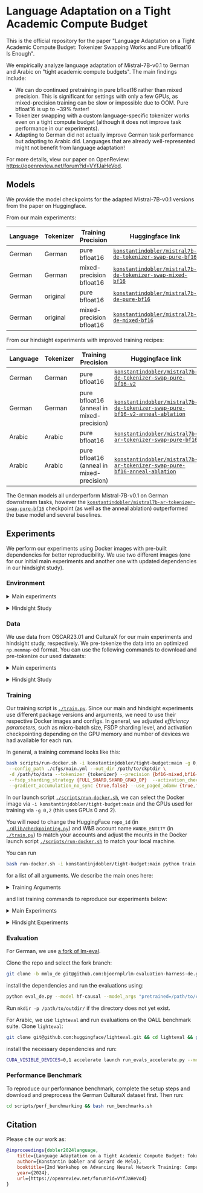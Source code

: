 # Language Adaptation on a Tight Academic Compute Budget

This is the official repository for the paper "Language Adaptation on a Tight Academic Compute Budget: Tokenizer Swapping Works and Pure bfloat16 Is Enough".

We empirically analyze language adaptation of Mistral-7B-v0.1 to German and Arabic on "tight academic compute budgets".
The main findings include:

- We can do continued pretraining in pure bfloat16 rather than mixed precision. This is significant for settings with only a few GPUs, as mixed-precision training can be slow or impossible due to OOM. Pure bfloat16 is up to ~39% faster!
- Tokenizer swapping with a custom language-specific tokenizer works even on a tight compute budget (although it does not improve task performance in our experiments).
- Adapting to German did not actually improve German task performance but adapting to Arabic did. Languages that are already well-represented might not benefit from language adaptation!

For more details, view our paper on OpenReview: https://openreview.net/forum?id=VYfJaHeVod.

## Models

We provide the model checkpoints for the adapted Mistral-7B-v0.1 versions from the paper on Huggingface.

From our main experiments:

| Language | Tokenizer | Training Precision       | Huggingface link                                                                                                                            |
| -------- | --------- | ------------------------ | ------------------------------------------------------------------------------------------------------------------------------------------- |
| German   | German    | pure bfloat16            | [`konstantindobler/mistral7b-de-tokenizer-swap-pure-bf16`](https://huggingface.co/konstantindobler/mistral7b-de-tokenizer-swap-pure-bf16)   |
| German   | German    | mixed-precision bfloat16 | [`konstantindobler/mistral7b-de-tokenizer-swap-mixed-bf16`](https://huggingface.co/konstantindobler/mistral7b-de-tokenizer-swap-mixed-bf16) |
| German   | original  | pure bfloat16            | [`konstantindobler/mistral7b-de-pure-bf16`](https://huggingface.co/konstantindobler/mistral7b-de-pure-bf16)                                 |
| German   | original  | mixed-precision bfloat16 | [`konstantindobler/mistral7b-de-mixed-bf16`](https://huggingface.co/konstantindobler/mistral7b-de-mixed-bf16)                               |

From our hindsight experiments with improved training recipes:

| Language | Tokenizer | Training Precision                        | Huggingface link                                                                                                                                                                |
| -------- | --------- | ----------------------------------------- | ------------------------------------------------------------------------------------------------------------------------------------------------------------------------------- |
| German   | German    | pure bfloat16                             | [`konstantindobler/mistral7b-de-tokenizer-swap-pure-bf16-v2`](https://huggingface.co/konstantindobler/mistral7b-de-tokenizer-swap-pure-bf16-v2)                                 |
| German   | German    | pure bfloat16 (anneal in mixed-precision) | [`konstantindobler/mistral7b-de-tokenizer-swap-pure-bf16-v2-anneal-ablation`](https://huggingface.co/konstantindobler/mistral7b-de-tokenizer-swap-pure-bf16-v2-anneal-ablation) |
| Arabic   | Arabic    | pure bfloat16                             | [`konstantindobler/mistral7b-ar-tokenizer-swap-pure-bf16`](https://huggingface.co/konstantindobler/mistral7b-ar-tokenizer-swap-pure-bf16)                                       |
| Arabic   | Arabic    | pure bfloat16 (anneal in mixed-precision) | [`konstantindobler/mistral7b-ar-tokenizer-swap-pure-bf16-anneal-ablation`](https://huggingface.co/konstantindobler/mistral7b-ar-tokenizer-swap-pure-bf16-anneal-ablation)       |

The German models all underperform Mistral-7B-v0.1 on German downstream tasks, however the [`konstantindobler/mistral7b-ar-tokenizer-swap-pure-bf16`](https://huggingface.co/konstantindobler/mistral7b-ar-tokenizer-swap-pure-bf16) checkpoint (as well as the anneal ablation) outperformed the base model and several baselines.

## Experiments

We perform our experiments using Docker images with pre-built dependencies for better reproducibility. We use two different images (one for our initial main experiments and another one with updated dependencies in our hindsight study).

### Environment

<details><summary>Main experiments</summary>

<p>

For our main experiments, we use the Docker image at `konstantinjdobler/tight-budget:main-experiments`. The dependency lockfile can be found at [`./helpers/main-exp-deps/conda-lock.yml`](./helpers/main-exp-deps/conda-lock.yml) with the corresponding Dockerfile at
[`./helpers/main-exp-deps/Dockerfile.condalock`](./helpers/main-exp-deps/Dockerfile.condalock). This uses `conda-lock` for exact pinning of package versions.

</details>
<p>

<details><summary>Hindsight Study</summary>

<p>

For the hindsight study experiments, we use the Docker image at `konstantinjdobler/tight-budget:hindsight`. The dependency lockfile can be found at [`./requirements.lock`](./requirements.lock) with the corresponding Dockerfile at [`./Dockerfile`](./Dockerfile). Instead of `conda-lock`, we used `rye` for exact pinning of package versions due to issues of `conda-lock` when using nightly `torch` versions.

</details>
<p>

### Data

We use data from OSCAR23.01 and CulturaX for our main experiments and hindsight study, respectively. We pre-tokenize the data into an optimized `np.memmap`-ed format. You can use the following commands to download and pre-tokenize our used datasets:

<details><summary>Main experiments</summary>

<p>

For our main experiments, we use OSCAR23.01. To download run:

```sh
bash scripts/run-docker.sh python dlib/data/data_download.py --lg de --dataset oscar2023 --max_train_size 10_000_000 --dev_size 50_000 --out_dir /my/data/dir --stream --disk_space --processes 8 --stream_shuffle_buffer_size 100_000
```

To pre-tokenize, run:

```sh
bash scripts/run-docker.sh python dlib/data/data_tokenization.py --source_dir /my/data/dir/ --tokenizer_path ./tokenizers/de/sp-bpe-de-32kauto --append_eos False --prepend_bos False --extra_val_clip_length 512 --conserve_disk_space
```

and also `--tokenizer_path mistralai/Mistral-7B-v0.1` for training with the original vocabulary. Note that `<eos>` tokens are added during the dataloading, not during pre-tokenization.

</details>
<p>

<details><summary>Hindsight Study</summary>

<p>

For our hindsight study experiments, we use data from CulturaX. To download run:

```sh
bash scripts/run-docker.sh python dlib/data/data_download.py --lg de --dataset culturax --max_train_size 10_000_000 --dev_size 50_000 --out_dir /my/data/dir --stream --disk_space --processes 16 --stream_shuffle_buffer_size 100_000
```

with `--lg de` and `--lg ar` for German and Arabic, respectively.

To pre-tokenize, run:

```sh
bash scripts/run-docker.sh python dlib/data/data_tokenization.py --source_dir /my/data/dir/ --tokenizer_path ./tokenizers/de/sp-bpe-de-32kauto --append_eos False --prepend_bos False --extra_val_clip_length 512 --conserve_disk_space
```

with `--tokenizer_path ./tokenizers/{de,ar}/sp-bpe-{de,ar}-32kauto` matching the language and also `--tokenizer_path mistralai/Mistral-7B-v0.1` for training with the original vocabulary. Note that `<bos>` tokens are added during the dataloading, not during pre-tokenization.

</details>
<p>

### Training

Our training script is [`./train.py`](./train.py). Since our main and hindsight experiments use different package versions and arguments, we need to use their respective Docker images and configs. In general, we adjusted _efficiency parameters_, such as micro-batch size, FSDP sharding level, and activation checkpointing depending on the GPU memory and number of devices we had available for each run.

In general, a training command looks like this:

```bash
bash scripts/run-docker.sh -i konstantinjdobler/tight-budget:main -g 0,2 python train.py \
 --config_path ./cfgs/main.yml --out_dir /path/to/ckptdir \
 -d /path/to/data --tokenizer {tokenizer} --precision {bf16-mixed,bf16-true} --mb {1,2,4,8} \
 --fsdp_sharding_strategy {FULL_SHARD,SHARD_GRAD_OP}  --activation_checkpointing {true,false} \
 --gradient_accumulation_no_sync {true,false} --use_paged_adamw {true,false}
```

In our launch script [`./scripts/run-docker.sh`](./scripts/run-docker.sh), we can select the Docker image via `-i konstantinjdobler/tight-budget:main` and the GPUs used for training via `-g 0,2` (this uses GPUs 0 and 2).

You will need to change the HuggingFace `repo_id` (in [`./dlib/checkpointing.py`](./dlib/checkpointing.py)) and W&B account name `WANDB_ENTITY` (in [`./train.py`](./train.py)) to match your accounts and adjust the mounts in the Docker launch script [`./scripts/run-docker.sh`](./scripts/run-docker.sh) to match your local machine.

You can run

```bash
bash run-docker.sh -i konstantinjdobler/tight-budget:main python train.py --help
```

for a list of all arguments. We describe the main ones here:

<details><summary>Training Arguments</summary>

<p>

For reproducing our main experiments, choose `--config_path ./cfgs/main.yml` and `-i konstantinjdobler/tight-budget:main`. For reproducing our hindsight experiments, choose `--config_path ./cfgs/hindsight.yml` and `-i konstantinjdobler/tight-budget:hindsight`.

Choose `--tokenizer` and `-d` based on the dataset as described in the data section.

The efficiency arguments `fsdp_sharding_strategy`, `--mb` (micro-batch size), `--activation_checkpointing`, `--gradient_accumulation_no_sync`, and `--use_paged_adamw` can be set according to number of available GPUs and GPU memory. In the commands to reproduce our trainings, we provide examples for four GPUs. In practice, we had to use many different numbers and types of GPUs according to availability and adjusted the efficiency arguments accordingly (benchmarked settings for 80GB GPUs can be found in Table 2 of the paper).

</details>
<p>

and list training commands to reproduce our experiments below:

<details><summary>Main Experiments</summary>

<p>

We adapt Mistral-7B to German using OSCAR23.01 with all combinations of `{original vocab, tokenizer swapping} x {pure bfloat16, mixed-precision bfloat16}`.

For tokenizer swapping, we use FOCUS embedding initialization. You can download the required fasttext embedding from [this source](https://huggingface.co/konstantindobler/fasttext-de-sentencepiece-bpe-32k).

Adapting Mistral-7B with tokenizer swapping and pure bfloat16:

```sh
bash scripts/run-docker.sh -i konstantinjdobler/tight-budget:main -g 0,1,2,3 python train.py --config_path ./cfgs/main.yml ./cfgs/deepfocus.yml --tokenizer ./tokenizers/de/sp-bpe-de-32kauto/ --focus_fasttext_model_path /path/to/fasttextmodel-de -d /path/to/OSCAR23.01-custom-de-tokenized --out_dir /path/to/ckptdir --precision bf16-true --fsdp_sharding_strategy SHARD_GRAD_OP --mb 1
```

Adapting Mistral-7B while keeping the original vocabulary and pure bfloat16:

```sh
bash scripts/run-docker.sh -i konstantinjdobler/tight-budget:main -g 0,1,2,3 python train.py --config_path ./cfgs/main.yml -d /path/to/OSCAR23.01-mistral-7b-tokenized --out_dir /path/to/ckptdir --precision bf16-true --fsdp_sharding_strategy SHARD_GRAD_OP --mb 1
```

Adapting Mistral-7B with tokenizer swapping and mixed-precision bfloat16:

```sh
bash scripts/run-docker.sh -i konstantinjdobler/tight-budget:main -g 0,1,2,3 python train.py --config_path ./cfgs/main.yml ./cfgs/deepfocus.yml --tokenizer ./tokenizers/de/sp-bpe-de-32kauto/ --focus_fasttext_model_path /path/to/fasttextmodel-de -d /path/to/OSCAR23.01-custom-de-tokenized --out_dir /path/to/ckptdir --precision bf16-mixed --fsdp_sharding_strategy FULL_SHARD --mb 8 --activation_checkpointing true --gradient_accumulation_no_sync false
```

Adapting Mistral-7B while keeping the original vocabulary and mixed-precision bfloat16:

```sh
bash scripts/run-docker.sh -i konstantinjdobler/tight-budget:main -g 0,1,2,3 python train.py --config_path ./cfgs/main.yml -d /path/to/OSCAR23.01-mistral-7b-tokenized --out_dir /path/to/ckptdir --precision bf16-mixed --fsdp_sharding_strategy FULL_SHARD --mb 8 --activation_checkpointing true --gradient_accumulation_no_sync false
```

</details>
<p>

<details><summary>Hindsight Experiments</summary>

<p>

In the hindsight study, we adapt Mistral-7B to German or Arabic using CulturaX with tokenizer swapping and pure bfloat16. Compared to the main experiments, we introduced several improvements, such as example packing without cross-document attention and use an "infinite" learning rate schedule.

For tokenizer swapping, we use FOCUS embedding intialization. You can download the required fasttext embedding from [this source](https://huggingface.co/konstantindobler/fasttext-de-sentencepiece-bpe-32k) for German (same as in the main experiments) and from [this source](https://huggingface.co/konstantindobler/fasttext-ar-sentencepiece-bpe-32k) for Arabic.

Adapting Mistral-7B to German with tokenizer swapping, pure bfloat16, and the improved training recipe:

```sh
bash scripts/run-docker.sh -i konstantinjdobler/tight-budget:hindsight -g 0,1,2,3 python train.py --config_path ./cfgs/hindsight.yml ./cfgs/deepfocus.yml --tokenizer ./tokenizers/de/sp-bpe-de-32kauto/ --focus_fasttext_model_path /path/to/fasttextmodel-de -d /path/to/CulturaX-custom-de-tokenized --out_dir /path/to/ckptdir --precision bf16-true --fsdp_sharding_strategy SHARD_GRAD_OP --mb 1
```

For Arabic, we first tune just the embeddings of the new tokenizer for a short period:

```sh
bash scripts/run-docker.sh -i konstantinjdobler/tight-budget:hindsight -g 0,1,2,3 python train.py --config_path ./cfgs/hindsight.yml ./cfgs/deepfocus.yml --tokenizer ./tokenizers/ar/sp-bpe-ar-32kauto/ --focus_fasttext_model_path /path/to/fasttextmodel-ar -d /path/to/CulturaX-custom-ar-tokenized --out_dir /path/to/ckptdir --precision bf16-true --mb 2 --train_only_embeddings --use_fsdp false --training_goal 100 --save_interval 120 --max_lr 4e-4 --infinite_lr 2e-4 --min_lr 1e-5 --warmup_period 10
```

and then proceed to start the regular continued pretraining starting from the tuned embeddings checkpoint:

```sh
bash scripts/run-docker.sh -i konstantinjdobler/tight-budget:hindsight -g 0,1,2,3 python train.py --config_path ./cfgs/hindsight.yml --tokenizer ./tokenizers/ar/sp-bpe-ar-32kauto/ -d /path/to/CulturaX-custom-ar-tokenized --out_dir /path/to/ckptdir --precision bf16-true --fsdp_sharding_strategy SHARD_GRAD_OP --mb 1 --model_path /path/to/tuned-embeddings-ckpt
```

We perform an additional ablation were use mixed-precision bfloat16 just for the final annealing phase of the learning rate schedule. We use the final checkpoint of the pure bfloat16 run before the annealing phase as starting point. For this we use:

```sh
bash scripts/run-docker.sh -i konstantinjdobler/tight-budget:hindsight -g 0,1,2,3 python train.py --config_path ./cfgs/hindsight.yml --tokenizer ./tokenizers/{language}/sp-bpe-{language}-32kauto/ -d /path/to/CulturaX-custom-{language}-tokenized --out_dir /path/to/ckptdir --precision bf16-mixed --fsdp_sharding_strategy FULL_SHARD --mb 8 --activation_checkpointing true --gradient_accumulation_no_sync false --saved_checkpoint_path /path/to/bf16-true-ckpt-before-annealing
```

</details>
<p>

### Evaluation

For German, we use [a fork of lm-eval](https://github.com/bjoernpl/lm-evaluation-harness-de/tree/mmlu_de).

Clone the repo and select the fork branch:

```bash
git clone -b mmlu_de git@github.com:bjoernpl/lm-evaluation-harness-de.git
```

install the dependencies and run the evaluations using:

```bash
python eval_de.py --model hf-causal --model_args "pretrained=/path/to/ckpt" --device cuda:0 --output_path /path/to/outdir/output.json --csv_path /path/to/outdir/results.csv
```

Run `mkdir -p /path/to/outdir/` if the directory does not yet exist.

For Arabic, we use `lighteval` and run evaluations on the OALL benchmark suite. Clone `lighteval`:

```bash
git clone git@github.com:huggingface/lighteval.git && cd lighteval && git checkout a98210fd3a2d1e8bface1c32b72ebd5017173a4c
```

install the necessary dependencies and run:

```bash
CUDA_VISIBLE_DEVICES=0,1 accelerate launch run_evals_accelerate.py --model_args "pretrained=/path/to/model" --tasks ./examples/tasks/OALL_tasks.txt --override_batch_size 8 --output_dir=/path/to/output --custom_tasks ./community_tasks/arabic_evals.py
```

### Performance Benchmark

To reproduce our performance benchmark, complete the setup steps and download and preprocess the German CulturaX dataset first. Then run:

```sh
cd scripts/perf_benchmarking && bash run_benchmarks.sh
```

## Citation

Please cite our work as:

```bibtex
@inproceedings{dobler2024language,
    title={Language Adaptation on a Tight Academic Compute Budget: Tokenizer Swapping Works and Pure bfloat16 Is Enough},
    author={Konstantin Dobler and Gerard de Melo},
    booktitle={2nd Workshop on Advancing Neural Network Training: Computational Efficiency, Scalability, and Resource Optimization (WANT@ICML 2024)},
    year={2024},
    url={https://openreview.net/forum?id=VYfJaHeVod}
}
```
